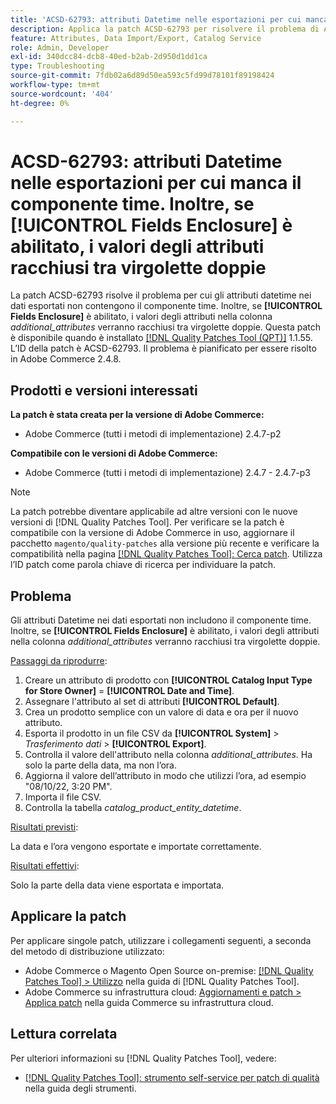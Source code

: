 ```yaml
---
title: 'ACSD-62793: attributi Datetime nelle esportazioni per cui manca il componente time. Inoltre, se **[!UICONTROL Fields Enclosure]** abilitato, i valori degli attributi racchiusi tra virgolette doppie'
description: Applica la patch ACSD-62793 per risolvere il problema di Adobe Commerce per cui negli attributi datetime nei dati esportati manca il componente time. Inoltre, se **[!UICONTROL Fields Enclosure]** è abilitato, i valori degli attributi nella colonna *additional_attributes* saranno racchiusi tra virgolette doppie.
feature: Attributes, Data Import/Export, Catalog Service
role: Admin, Developer
exl-id: 340dcc84-dcb8-40ed-b2ab-2d950d1dd1ca
type: Troubleshooting
source-git-commit: 7fdb02a6d89d50ea593c5fd99d78101f89198424
workflow-type: tm+mt
source-wordcount: '404'
ht-degree: 0%

---
```


# ACSD-62793: attributi Datetime nelle esportazioni per cui manca il componente time. Inoltre, se **[!UICONTROL Fields Enclosure]** è abilitato, i valori degli attributi racchiusi tra virgolette doppie

La patch ACSD-62793 risolve il problema per cui gli attributi datetime nei dati esportati non contengono il componente time. Inoltre, se **[!UICONTROL Fields Enclosure]** è abilitato, i valori degli attributi nella colonna *additional_attributes* verranno racchiusi tra virgolette doppie. Questa patch è disponibile quando è installato [[!DNL Quality Patches Tool (QPT)]](/help/tools/quality-patches-tool/quality-patches-tool-to-self-serve-quality-patches.md) 1.1.55. L’ID della patch è ACSD-62793. Il problema è pianificato per essere risolto in Adobe Commerce 2.4.8.

## Prodotti e versioni interessati

**La patch è stata creata per la versione di Adobe Commerce:**

* Adobe Commerce (tutti i metodi di implementazione) 2.4.7-p2

**Compatibile con le versioni di Adobe Commerce:**

* Adobe Commerce (tutti i metodi di implementazione) 2.4.7 - 2.4.7-p3

>[!NOTE]
>
>La patch potrebbe diventare applicabile ad altre versioni con le nuove versioni di [!DNL Quality Patches Tool]. Per verificare se la patch è compatibile con la versione di Adobe Commerce in uso, aggiornare il pacchetto `magento/quality-patches` alla versione più recente e verificare la compatibilità nella pagina [[!DNL Quality Patches Tool]: Cerca patch](https://experienceleague.adobe.com/tools/commerce-quality-patches/index.html?lang=it). Utilizza l’ID patch come parola chiave di ricerca per individuare la patch.

## Problema

Gli attributi Datetime nei dati esportati non includono il componente time. Inoltre, se **[!UICONTROL Fields Enclosure]** è abilitato, i valori degli attributi nella colonna *additional_attributes* verranno racchiusi tra virgolette doppie.

<u>Passaggi da riprodurre</u>:

1. Creare un attributo di prodotto con **[!UICONTROL Catalog Input Type for Store Owner]** = **[!UICONTROL Date and Time]**.
1. Assegnare l&#39;attributo al set di attributi **[!UICONTROL Default]**.
1. Crea un prodotto semplice con un valore di data e ora per il nuovo attributo.
1. Esporta il prodotto in un file CSV da **[!UICONTROL System]** > *Trasferimento dati* > **[!UICONTROL Export]**.
1. Controlla il valore dell&#39;attributo nella colonna *additional_attributes*. Ha solo la parte della data, ma non l’ora.
1. Aggiorna il valore dell’attributo in modo che utilizzi l’ora, ad esempio &quot;08/10/22, 3:20 PM&quot;.
1. Importa il file CSV.
1. Controlla la tabella *catalog_product_entity_datetime*.

<u>Risultati previsti</u>:

La data e l’ora vengono esportate e importate correttamente.

<u>Risultati effettivi</u>:

Solo la parte della data viene esportata e importata.

## Applicare la patch

Per applicare singole patch, utilizzare i collegamenti seguenti, a seconda del metodo di distribuzione utilizzato:

* Adobe Commerce o Magento Open Source on-premise: [[!DNL Quality Patches Tool] > Utilizzo](/help/tools/quality-patches-tool/usage.md) nella guida di [!DNL Quality Patches Tool].
* Adobe Commerce su infrastruttura cloud: [Aggiornamenti e patch > Applica patch](https://experienceleague.adobe.com/docs/commerce-cloud-service/user-guide/develop/upgrade/apply-patches.html?lang=it) nella guida Commerce su infrastruttura cloud.


## Lettura correlata

Per ulteriori informazioni su [!DNL Quality Patches Tool], vedere:

* [[!DNL Quality Patches Tool]: strumento self-service per patch di qualità](/help/tools/quality-patches-tool/quality-patches-tool-to-self-serve-quality-patches.md) nella guida degli strumenti.
